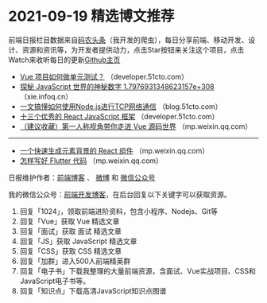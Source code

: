 # 2021-09-19 精选博文推荐

前端日报栏目数据来自[码农头条](http://hao.caibaojian.com.cn/)（我开发的爬虫），每日分享前端、移动开发、设计、资源和资讯等，为开发者提供动力，点击Star按钮来关注这个项目，点击Watch来收听每日的更新[Github主页](https://github.com/kujian/frontendDaily)
* [Vue 项目如何做单元测试？](https://developer.51cto.com/art/202109/682869.htm) （developer.51cto.com）
* [探秘 JavaScript 世界的神秘数字 1.7976931348623157e+308](https://xie.infoq.cn/article/48fca36a70a92c295e502f100) （xie.infoq.cn）
* [一文搞懂如何使用Node.js进行TCP网络通信](https://blog.51cto.com/u_15214399/3948318) （blog.51cto.com）
* [十三个优秀的 React JavaScript 框架](https://developer.51cto.com/art/202109/682804.htm) （developer.51cto.com）
* [（建议收藏）第一人称视角带你走进 Vue 源码世界](https://mp.weixin.qq.com/s?__biz=MzUzNjk5MTE1OQ==&mid=2247509968&idx=1&sn=4ba36da97d97fc7cf54592b18ad05ea8) （mp.weixin.qq.com）

***
* [一个快速生成元素背景的 React 组件](https://mp.weixin.qq.com/s/Nw0-AauJMI6yuGBpozuWlQ) （mp.weixin.qq.com）
* [怎样写好 Flutter 代码](https://mp.weixin.qq.com/s/Xsp4pdxqdyGovXQmXcKk7A) （mp.weixin.qq.com）

日报维护作者：[前端博客](http://caibaojian.com.cn/) 、 [微博](http://weibo.com/kujian) 和 [微信公众号](https://open.weixin.qq.com/qr/code?username=caibaojian_com)

我的微信公众号：[前端开发博客](https://open.weixin.qq.com/qr/code?username=caibaojian_com)，在后台回复以下关键字可以获取资源。

1. 回复「1024」，领取前端进阶资料，包含小程序、Nodejs、Git等
2. 回复「Vue」获取 Vue 精选文章
3. 回复「面试」获取 面试 精选文章
4. 回复「JS」获取 JavaScript 精选文章
5. 回复「CSS」获取 CSS 精选文章
6. 回复「加群」进入500人前端精英群
7. 回复「电子书」下载我整理的大量前端资源，含面试、Vue实战项目、CSS和JavaScript电子书等。
8. 回复「知识点」下载高清JavaScript知识点图谱